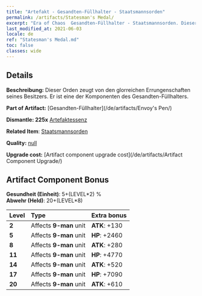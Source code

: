 ```yaml
---
title: "Artefakt - Gesandten-Füllhalter - Staatsmannsorden"
permalink: /artifacts/Statesman's Medal/
excerpt: "Era of Chaos  Gesandten-Füllhalter - Staatsmannsorden. Dieser Orden zeugt von den glorreichen Errungenschaften seines Besitzers. Er ist eine der Komponenten des Gesandten-Füllhalters."
last_modified_at: 2021-06-03
locale: de
ref: "Statesman's Medal.md"
toc: false
classes: wide
---
```




## Details

 **Beschreibung:** Dieser Orden zeugt von den glorreichen Errungenschaften seines Besitzers. Er ist eine der Komponenten des Gesandten-Füllhalters.

 **Part of Artifact:** [Gesandten-Füllhalter](/de/artifacts/Envoy's Pen/)

 **Dismantle: 225x** [Artefaktessenz](/ItemsDE/con_905/)

 **Related Item**: [Staatsmannsorden](/de/Items/art_2155/)

 **Quality:** [null](/de/artifacts/null/)

 **Upgrade cost:** [Artifact component upgrade cost](/de/artifacts/Artifact Component Upgrade/)

## Artifact Component Bonus

  **Gesundheit (Einheit)**: 5+(LEVEL\*2) %<br/>**Abwehr (Held)**: 20+(LEVEL\*8)

  |  Level  | Type |    Extra bonus  | 
  |:--------|:-----|:----------------| 
  | **2** | Affects **9-man** unit | **ATK**: +130 | 
  | **5** | Affects **9-man** unit | **HP**: +2460 | 
  | **8** | Affects **9-man** unit | **ATK**: +280 | 
  | **11** | Affects **9-man** unit | **HP**: +4770 | 
  | **14** | Affects **9-man** unit | **ATK**: +520 | 
  | **17** | Affects **9-man** unit | **HP**: +7090 | 
  | **20** | Affects **9-man** unit | **ATK**: +610 | 
